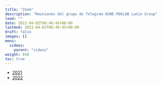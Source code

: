 ```yaml
---
title: "Zoom"
description: "Reuniones del grupo de Telegram DUNE-PDELAB Latin Group"
lead: ""
date: 2021-04-02T08:48:45+00:00
lastmod: 2021-04-02T08:48:45+00:00
draft: false
images: []
menu:
  videos:
    parent: "videos"
weight: 010
toc: true
---
```


- [$2021$](2021.md)
- [$2022$](2022.md)
